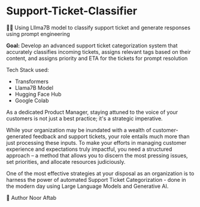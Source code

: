 # Support-Ticket-Classifier

🧑‍💻 Using Lllma7B model to classify support ticket and generate responses using prompt engineering

**Goal:** 
Develop an advanced support ticket categorization system that accurately classifies incoming tickets, assigns relevant tags based on their content, and assigns priority and ETA for the tickets for prompt resolution

Tech Stack used:
-   Transformers
-   Llama7B Model
-   Hugging Face Hub
-   Google Colab 
 

As a dedicated Product Manager, staying attuned to the voice of your customers is not just a best practice; it's a strategic imperative.

While your organization may be inundated with a wealth of customer-generated feedback and support tickets, your role entails much more than just processing these inputs. To make your efforts in managing customer experience and expectations truly impactful, you need a structured approach – a method that allows you to discern the most pressing issues, set priorities, and allocate resources judiciously.

One of the most effective strategies at your disposal as an organization is to harness the power of automated Support Ticket Categorization - done in the modern day using Large Language Models and Generative AI.


🤖 Author Noor Aftab
